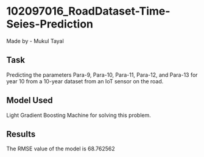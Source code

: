 # 102097016_RoadDataset-Time-Seies-Prediction

Made by - Mukul Tayal

## Task
Predicting the parameters Para-9, Para-10, Para-11, Para-12, and Para-13 for year 10 from a 10-year dataset from an IoT sensor on the road.

## Model Used
Light Gradient Boosting Machine for solving this problem.

## Results
The RMSE value of the model is 68.762562

